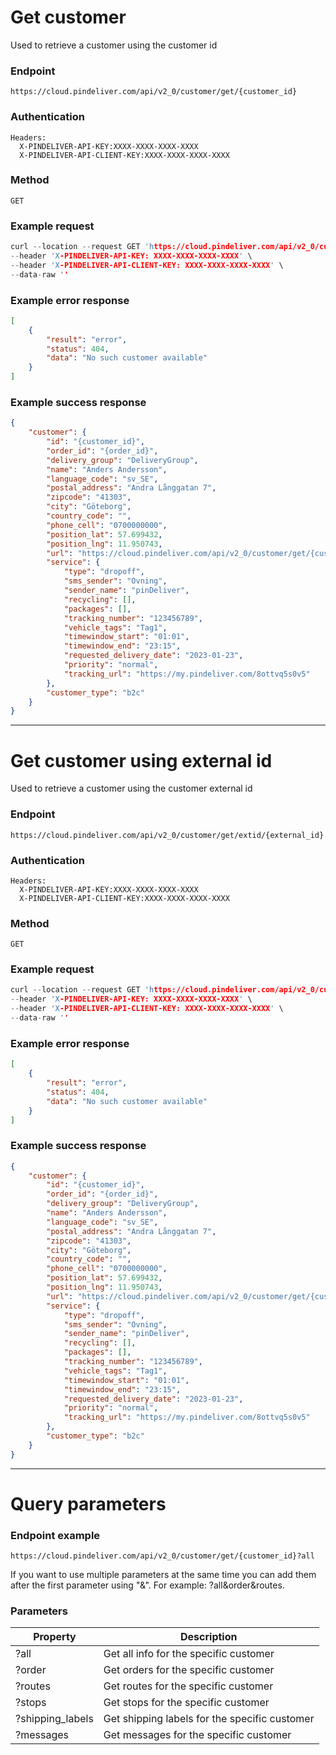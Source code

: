 # Get customer

Used to retrieve a customer using the customer id

### Endpoint
```
https://cloud.pindeliver.com/api/v2_0/customer/get/{customer_id}
```

### Authentication
```
Headers:
  X-PINDELIVER-API-KEY:XXXX-XXXX-XXXX-XXXX
  X-PINDELIVER-API-CLIENT-KEY:XXXX-XXXX-XXXX-XXXX
```

### Method
```
GET
```

### Example request
```C
curl --location --request GET 'https://cloud.pindeliver.com/api/v2_0/customer/get/{customer_id}' \
--header 'X-PINDELIVER-API-KEY: XXXX-XXXX-XXXX-XXXX' \
--header 'X-PINDELIVER-API-CLIENT-KEY: XXXX-XXXX-XXXX-XXXX' \
--data-raw ''
```

### Example error response
```JSON
[
    {
        "result": "error",
        "status": 404,
        "data": "No such customer available"
    }
]
```

### Example success response
```JSON
{
    "customer": {
        "id": "{customer_id}",
        "order_id": "{order_id}",
        "delivery_group": "DeliveryGroup",
        "name": "Anders Andersson",
        "language_code": "sv_SE",
        "postal_address": "Andra Långgatan 7",
        "zipcode": "41303",
        "city": "Göteborg",
        "country_code": "",
        "phone_cell": "0700000000",
        "position_lat": 57.699432,
        "position_lng": 11.950743,
        "url": "https://cloud.pindeliver.com/api/v2_0/customer/get/{customer_id}",
        "service": {
            "type": "dropoff",
            "sms_sender": "Ovning",
            "sender_name": "pinDeliver",
            "recycling": [],
            "packages": [],
            "tracking_number": "123456789",
            "vehicle_tags": "Tag1",
            "timewindow_start": "01:01",
            "timewindow_end": "23:15",
            "requested_delivery_date": "2023-01-23",
            "priority": "normal",
            "tracking_url": "https://my.pindeliver.com/8ottvq5s0v5"
        },
        "customer_type": "b2c"
    }
}
```

---

# Get customer using external id

Used to retrieve a customer using the customer external id

### Endpoint
```
https://cloud.pindeliver.com/api/v2_0/customer/get/extid/{external_id}
```

### Authentication
```
Headers:
  X-PINDELIVER-API-KEY:XXXX-XXXX-XXXX-XXXX
  X-PINDELIVER-API-CLIENT-KEY:XXXX-XXXX-XXXX-XXXX
```

### Method
```
GET
```

### Example request
```C
curl --location --request GET 'https://cloud.pindeliver.com/api/v2_0/customer/get/extid/{external_id}' \
--header 'X-PINDELIVER-API-KEY: XXXX-XXXX-XXXX-XXXX' \
--header 'X-PINDELIVER-API-CLIENT-KEY: XXXX-XXXX-XXXX-XXXX' \
--data-raw ''
```

### Example error response
```JSON
[
    {
        "result": "error",
        "status": 404,
        "data": "No such customer available"
    }
]
```

### Example success response
```JSON
{
    "customer": {
        "id": "{customer_id}",
        "order_id": "{order_id}",
        "delivery_group": "DeliveryGroup",
        "name": "Anders Andersson",
        "language_code": "sv_SE",
        "postal_address": "Andra Långgatan 7",
        "zipcode": "41303",
        "city": "Göteborg",
        "country_code": "",
        "phone_cell": "0700000000",
        "position_lat": 57.699432,
        "position_lng": 11.950743,
        "url": "https://cloud.pindeliver.com/api/v2_0/customer/get/{customer_id}",
        "service": {
            "type": "dropoff",
            "sms_sender": "Ovning",
            "sender_name": "pinDeliver",
            "recycling": [],
            "packages": [],
            "tracking_number": "123456789",
            "vehicle_tags": "Tag1",
            "timewindow_start": "01:01",
            "timewindow_end": "23:15",
            "requested_delivery_date": "2023-01-23",
            "priority": "normal",
            "tracking_url": "https://my.pindeliver.com/8ottvq5s0v5"
        },
        "customer_type": "b2c"
    }
}
```

---

# Query parameters

### Endpoint example
```
https://cloud.pindeliver.com/api/v2_0/customer/get/{customer_id}?all
```

If you want to use multiple parameters at the same time you can add them after the first parameter using "&".
For example: ?all&order&routes.

### Parameters

|Property|Description|
|--------|-----------|
|?all|Get all info for the specific customer|
|?order|Get orders for the specific customer|
|?routes|Get routes for the specific customer|
|?stops|Get stops for the specific customer|
|?shipping_labels|Get shipping labels for the specific customer|
|?messages|Get messages for the specific customer|
